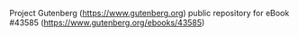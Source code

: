 Project Gutenberg (https://www.gutenberg.org) public repository for eBook #43585 (https://www.gutenberg.org/ebooks/43585)
